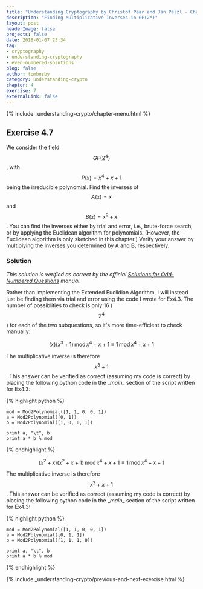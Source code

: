 ```yaml
---
title: "Understanding Cryptography by Christof Paar and Jan Pelzl - Chapter 4 Solutions - Ex4.7"
description: "Finding Multiplicative Inverses in GF(2⁴)"
layout: post
headerImage: false
projects: false
date: 2018-01-07 23:34
tag:
- cryptography
- understanding-cryptography
- even-numbered-solutions
blog: false
author: tombusby
category: understanding-crypto
chapter: 4
exercise: 7
externalLink: false
---
```


{% include _understanding-crypto/chapter-menu.html %}

## Exercise 4.7

We consider the field $$GF(2^4)$$, with $$P(x) = x^4 + x + 1$$ being the irreducible polynomial. Find the inverses of $$A(x) = x$$ and $$B(x) = x^2 + x$$. You can find the inverses either by trial and error, i.e., brute-force search, or by applying the Euclidean algorithm for polynomials. (However, the Euclidean algorithm is only sketched in this chapter.) Verify your answer by multiplying the inverses you determined by A and B, respectively.

### Solution

*This solution is verified as correct by the official [Solutions for Odd-Numbered Questions](http://wiki.crypto.rub.de/Buch/en/download/Understanding_Cryptography_Odd_Solutions.pdf) manual.*

Rather than implementing the Extended Euclidian Algorithm, I will instead just be finding them via trial and error using the code I wrote for Ex4.3. The number of possiblities to check is only 16 ($$2^4$$) for each of the two subquestions, so it's more time-efficient to check manually:

$$ (x)(x^3 + 1) \,\mathrm{mod}\, x^4 + x + 1 \equiv 1 \,\mathrm{mod}\, x^4 + x + 1 $$

The multiplicative inverse is therefore $$x^3 + 1$$. This answer can be verified as correct (assuming my code is correct) by placing the following python code in the \__main__ section of the script written for Ex4.3:

{% highlight python %}

    mod = Mod2Polynomial([1, 1, 0, 0, 1])
    a = Mod2Polynomial([0, 1])
    b = Mod2Polynomial([1, 0, 0, 1])

    print a, "\t", b
    print a * b % mod

{% endhighlight %}

$$ (x^2 + x)(x^2 + x + 1) \,\mathrm{mod}\, x^4 + x + 1 \equiv 1 \,\mathrm{mod}\, x^4 + x + 1 $$

The multiplicative inverse is therefore $$x^2 + x + 1$$. This answer can be verified as correct (assuming my code is correct) by placing the following python code in the \__main__ section of the script written for Ex4.3:

{% highlight python %}

    mod = Mod2Polynomial([1, 1, 0, 0, 1])
    a = Mod2Polynomial([0, 1, 1])
    b = Mod2Polynomial([1, 1, 1, 0])

    print a, "\t", b
    print a * b % mod

{% endhighlight %}

{% include _understanding-crypto/previous-and-next-exercise.html %}
